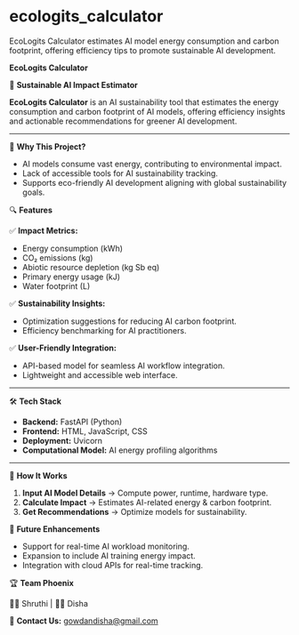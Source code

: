 # ecologits_calculator
EcoLogits Calculator estimates AI model energy consumption and carbon footprint, offering efficiency tips to promote sustainable AI development.


 **EcoLogits Calculator**  

 🌱 **Sustainable AI Impact Estimator**  

**EcoLogits Calculator** is an AI sustainability tool that estimates the energy consumption and carbon footprint of AI models, offering efficiency insights and actionable recommendations for greener AI development.  

---

 🚀 **Why This Project?**  

- AI models consume vast energy, contributing to environmental impact.  
- Lack of accessible tools for AI sustainability tracking.  
- Supports eco-friendly AI development aligning with global sustainability goals.  



 🔍 **Features**  

✅ **Impact Metrics:**  
- Energy consumption (kWh)  
- CO₂ emissions (kg)  
- Abiotic resource depletion (kg Sb eq)  
- Primary energy usage (kJ)  
- Water footprint (L)  

✅ **Sustainability Insights:**  
- Optimization suggestions for reducing AI carbon footprint.  
- Efficiency benchmarking for AI practitioners.  

✅ **User-Friendly Integration:**  
- API-based model for seamless AI workflow integration.  
- Lightweight and accessible web interface.  

---

 🛠 **Tech Stack**  

- **Backend:** FastAPI (Python)  
- **Frontend:** HTML, JavaScript, CSS  
- **Deployment:** Uvicorn  
- **Computational Model:** AI energy profiling algorithms  

---

 🎯 **How It Works**  

1. **Input AI Model Details** → Compute power, runtime, hardware type.  
2. **Calculate Impact** → Estimates AI-related energy & carbon footprint.  
3. **Get Recommendations** → Optimize models for sustainability.  



 📌 **Future Enhancements**  

- Support for real-time AI workload monitoring.  
- Expansion to include AI training energy impact.  
- Integration with cloud APIs for real-time tracking.  



 🏆 **Team Phoenix**  

👩‍💻 Shruthi | 👩‍💻 Disha  

📩 **Contact Us:** gowdandisha@gmail.com 

